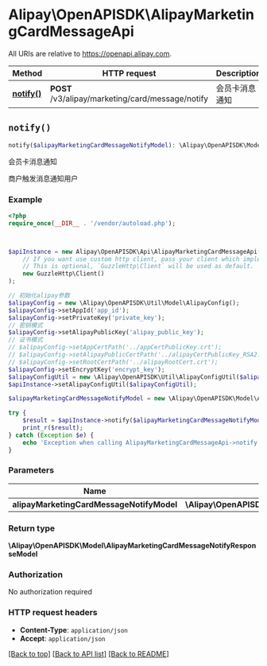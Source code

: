 # Alipay\OpenAPISDK\AlipayMarketingCardMessageApi

All URIs are relative to https://openapi.alipay.com.

Method | HTTP request | Description
------------- | ------------- | -------------
[**notify()**](AlipayMarketingCardMessageApi.md#notify) | **POST** /v3/alipay/marketing/card/message/notify | 会员卡消息通知


## `notify()`

```php
notify($alipayMarketingCardMessageNotifyModel): \Alipay\OpenAPISDK\Model\AlipayMarketingCardMessageNotifyResponseModel
```

会员卡消息通知

商户触发消息通知用户

### Example

```php
<?php
require_once(__DIR__ . '/vendor/autoload.php');



$apiInstance = new Alipay\OpenAPISDK\Api\AlipayMarketingCardMessageApi(
    // If you want use custom http client, pass your client which implements `GuzzleHttp\ClientInterface`.
    // This is optional, `GuzzleHttp\Client` will be used as default.
    new GuzzleHttp\Client()
);

// 初始化alipay参数
$alipayConfig = new \Alipay\OpenAPISDK\Util\Model\AlipayConfig();
$alipayConfig->setAppId('app_id');
$alipayConfig->setPrivateKey('private_key');
// 密钥模式
$alipayConfig->setAlipayPublicKey('alipay_public_key');
// 证书模式
// $alipayConfig->setAppCertPath('../appCertPublicKey.crt');
// $alipayConfig->setAlipayPublicCertPath('../alipayCertPublicKey_RSA2.crt');
// $alipayConfig->setRootCertPath('../alipayRootCert.crt');
$alipayConfig->setEncryptKey('encrypt_key');
$alipayConfigUtil = new \Alipay\OpenAPISDK\Util\AlipayConfigUtil($alipayConfig);
$apiInstance->setAlipayConfigUtil($alipayConfigUtil);

$alipayMarketingCardMessageNotifyModel = new \Alipay\OpenAPISDK\Model\AlipayMarketingCardMessageNotifyModel(); // \Alipay\OpenAPISDK\Model\AlipayMarketingCardMessageNotifyModel

try {
    $result = $apiInstance->notify($alipayMarketingCardMessageNotifyModel);
    print_r($result);
} catch (Exception $e) {
    echo 'Exception when calling AlipayMarketingCardMessageApi->notify: ', $e->getMessage(), PHP_EOL;
}
```

### Parameters

Name | Type | Description  | Notes
------------- | ------------- | ------------- | -------------
 **alipayMarketingCardMessageNotifyModel** | **\Alipay\OpenAPISDK\Model\AlipayMarketingCardMessageNotifyModel**|  | [optional]

### Return type

**\Alipay\OpenAPISDK\Model\AlipayMarketingCardMessageNotifyResponseModel**

### Authorization

No authorization required

### HTTP request headers

- **Content-Type**: `application/json`
- **Accept**: `application/json`

[[Back to top]](#) [[Back to API list]](../../README.md#api-endpoints)
[[Back to README]](../../README.md)
